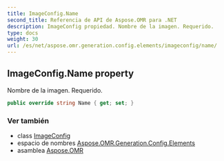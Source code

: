 ```yaml
---
title: ImageConfig.Name
second_title: Referencia de API de Aspose.OMR para .NET
description: ImageConfig propiedad. Nombre de la imagen. Requerido.
type: docs
weight: 30
url: /es/net/aspose.omr.generation.config.elements/imageconfig/name/
---
```

## ImageConfig.Name property

Nombre de la imagen. Requerido.

```csharp
public override string Name { get; set; }
```

### Ver también

* class [ImageConfig](../)
* espacio de nombres [Aspose.OMR.Generation.Config.Elements](../../imageconfig/)
* asamblea [Aspose.OMR](../../../)


